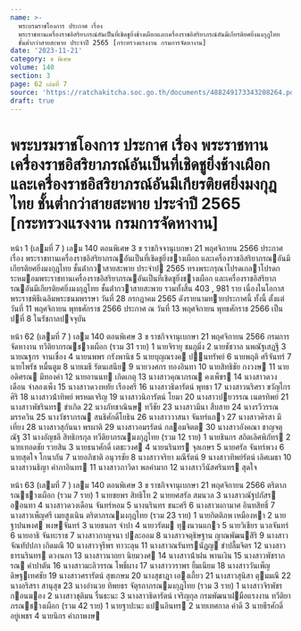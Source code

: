 ```yaml
---
name: >-
  พระบรมราชโองการ ประกาศ เรื่อง
  พระราชทานเครื่องราชอิสริยาภรณ์อันเป็นที่เชิดชูยิ่งช้างเผือกและเครื่องราชอิสริยาภรณ์อันมีเกียรติยศยิ่งมงกุฎไทย
  ชั้นต่ำกว่าสายสะพาย ประจำปี 2565 [กระทรวงแรงงาน กรมการจัดหางาน]
date: '2023-11-21'
category: ข พิเศษ
volume: 140
section: 3
page: 62 เล่มที่ 7
source: 'https://ratchakitcha.soc.go.th/documents/488249173343208264.pdf'
draft: true
---
```


# พระบรมราชโองการ ประกาศ เรื่อง พระราชทานเครื่องราชอิสริยาภรณ์อันเป็นที่เชิดชูยิ่งช้างเผือกและเครื่องราชอิสริยาภรณ์อันมีเกียรติยศยิ่งมงกุฎไทย ชั้นต่ำกว่าสายสะพาย ประจำปี 2565 [กระทรวงแรงงาน กรมการจัดหางาน]

หน้า 1 (เลมที่ 7 ) เลม 140 ตอนพิเศษ 3 ข ราชกิจจานุเบกษา 21 พฤศจิกายน 2566 ประกาศ เรื่อง พระราชทานเครื่องราชอิสริยาภรณอันเป็นที่เชิดชูยิ่งชางเผือก และเครื่องราชอิสริยาภรณอันมีเกียรติยศยิ่งมงกุฎไทย ชั้นต่ํากวาสายสะพาย ประจําป 2565 ทรงพระกรุณาโปรดเกลาโปรดกระหมอมพระราชทานเครื่องราชอิสริยาภรณอันเป็นที่เชิดชูยิ่งชางเผือก และเครื่องราชอิสริยาภรณอันมีเกียรติยศยิ่งมงกุฎไทย ชั้นต่ํากวาสายสะพาย รวมทั้งสิ้น 403 , 981 ราย เนื่องในโอกาสพระราชพิธีเฉลิมพระชนมพรรษา วันที่ 28 กรกฎาคม 2565 ดังรายนามทายประกาศนี้ ทั้งนี้ ตั้งแต่วันที่ 11 พฤศจิกายน พุทธศักราช 2566 ประกาศ ณ วันที่ 13 พฤศจิกายน พุทธศักราช 2566 เป็นปที่ 8 ในรัชกาลปจจุบัน

หน้า 62 (เลมที่ 7 ) เลม 140 ตอนพิเศษ 3 ข ราชกิจจานุเบกษา 21 พฤศจิกายน 2566 กรมการจัดหางาน ทวีติยาภรณชางเผือก (รวม 31 ราย) 1 นายจิรายุ ชมภูมิ่ง 2 นายชัชวาล นพณัฐเสฎฐี 3 นายณฐกร จานเขื่อง 4 นายนพพร กรังพานิช 5 นายบุญณรงค ปนทรัพย์ 6 นายพฤติ ศรีจันทร์ 7 นายไพรัช หมื่นตูม 8 นายเมธี รัตนเสนีย 9 นายวงศกร ทองอินทา 10 นายสิทธิชัย กงวงษ 11 นายอดิศรณ มีทองคํา 12 นายอานนท เกิดเกตุ 13 นางสาวคุณาภรณ คงเพ็ชร 14 นางสาวดวงเดือน จําลองเพ็ง 15 นางสาวดวงหทัย เรืองศรี 16 นางสาวธิดารัตน์ พุทธา 17 นางสาวนริศรา ขวัญไกรศิริ 18 นางสาวน้ําทิพย์ พรหมเจริญ 19 นางสาวนิภารัตน์ โยมา 20 นางสาวปยวรรณ เนตรทิพย์ 21 นางสาวพัชรินทร ขําเกิด 22 นางภัทชาณินษ ทวีชัย 23 นางสาวมีนา สืบสาย 24 นางรวีวรรณ มรรควิน 25 นางวัชราภรณ สนธิศักดิ์โยธิน 26 นางสาววาสนา จันทร์แกว 27 นางสาวศิรสา มีเที่ยง 28 นางสาวสุกันนา พรผาติ 29 นางสาวอมรรัตน์ กลอมจิตต 30 นางสาวอังคณา ชาญจตุณัฐ 31 นางอัญชลี สิทธิกรกุล ทวีติยาภรณมงกุฎไทย (รวม 12 ราย) 1 นายชินกร สถิตเลิศพิภัทร 2 นายเทอดชัย รวยสิน 3 นายธนาศักดิ์ เตชะวงศ 4 นายนรินทร จุลเกษร 5 นายศรัล จันทร์พวง 6 นายสุดใจ โกนากัน 7 นายอภิชาติ อนุวรชัย 8 นางสาวจริยา มณีรัตน์ 9 นางสาวทิพย์รัตน์ เลิศเมธา 10 นางสาวนธิญา คําภาอินทร 11 นางสาวภาวิดา พลคํามาก 12 นางสาววีนัสศรินทร สุดใจ

หน้า 63 (เลมที่ 7 ) เลม 140 ตอนพิเศษ 3 ข ราชกิจจานุเบกษา 21 พฤศจิกายน 2566 ตริตาภรณชางเผือก (รวม 7 ราย) 1 นายชยพร สิทธิโท 2 นายยศสรัล สมนวล 3 นางสาวณัฐปภัสร ออนทา 4 นางสาวดวงเดือน จันทร์หอม 5 นางนรินทร ชนะศรี 6 นางสาวผกามาศ อินทสิทธิ์ 7 นางสาวเพ็ญศรี เมยสูงเนิน ตริตาภรณมงกุฎไทย (รวม 23 ราย) 1 นายกิตติภพ เหมืองหา 2 นายฐาปนพงศ พงษจันทร์ 3 นายธนกร จําปา 4 นายวรัตม ทุงนวนแกว 5 นายวิเชียร นวลจันทร์ 6 นายอาธิ จันทะราช 7 นางสาวกาญจนา ปละออม 8 นางสาวจตุธิษฐาน ญาณพัฒนสิริ 9 นางสาวจัณทัปปภา เกิดมณี 10 นางสาวจุรีพร ทาวะลุน 11 นางสาวณรันทรนัฏญ ขําปลื้มจิตร 12 นางสาวธารนรินทร ดวงนภา 13 นางสาวนาถยา นิยมวงศ 14 นางสาวน้ําฝน พานเงิน 15 นางสาวพัชราภรณ คําปาตัน 16 นางสาวมะลิวรรณ โพธิ์ผาง 17 นางสาววราพร ยิ้มเนียม 18 นางสาววันเพ็ญ ดิษฐเทศชัย 19 นางสาวศรารัตน์ สุขเกษม 20 นางสุชาฎา เองเถี้ยว 21 นางสาวสุนิสา ตุมมณี 22 นางอริสรา สานุสุข 23 นางอํานวย ทิพยธร จัตุรถาภรณมงกุฎไทย (รวม 3 ราย) 1 นางสาวจิรพัชร กอนฆอง 2 นางสาวชุติมน รื่นธะนะ 3 นางสาวธิดารัตน์ เจริญกุล กรมพัฒนาฝมือแรงงาน ทวีติยาภรณชางเผือก (รวม 42 ราย) 1 นายฐาปะนะ แปนอินทร 2 นายเทศกาล คําดี 3 นายธีรศักดิ์ อยู่เพชร 4 นายนิกร คําภาพงษ

